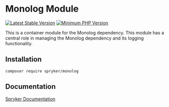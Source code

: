 # Monolog Module
[![Latest Stable Version](https://poser.pugx.org/spryker/monolog/v/stable.svg)](https://packagist.org/packages/spryker/monolog)
[![Minimum PHP Version](https://img.shields.io/badge/php-%3E%3D%208.2-8892BF.svg)](https://php.net/)

This is a container module for the Monolog dependency. This module has a central role in managing the Monolog dependency and its logging functionality.

## Installation

```
composer require spryker/monolog
```

## Documentation

[Spryker Documentation](https://docs.spryker.com)
